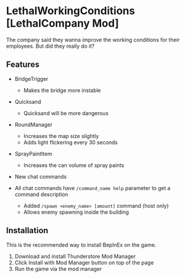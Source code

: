 # LethalWorkingConditions [LethalCompany Mod]
The company said they wanna improve the working conditions for their employees. But did they really do it?

## Features

- BridgeTrigger
    - Makes the bridge more instable

- Quicksand
    - Quicksand will be more dangerous

- RoundManager
    - Increases the map size slightly
    - Adds light flickering every 30 seconds

- SprayPaintItem
    - Increases the can volume of spray paints

- New chat commands
- All chat commands have `/command_name help` parameter to get a command description
    - Added `/spawn <enemy_name> [amount]` command (host only)
    - Allows enemy spawning inside the building


## Installation
This is the recommended way to install BepInEx on the game.

1. Download and install Thunderstore Mod Manager
2. Click Install with Mod Manager button on top of the page
3. Run the game via the mod manager